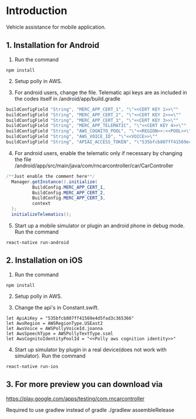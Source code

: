 # Introduction
Vehicle assistance for mobile application.

## 1. Installation for Android

1. Run the command

```
npm install
```

2. Setup polly in AWS.

3. For android users, change the file. Telematic api keys are as included in the codes itself in /android/app/build.gradle

```javascript
buildConfigField "String", "MERC_APP_CERT_1", "\"<<CERT KEY 1>>\""
buildConfigField "String", "MERC_APP_CERT_2", "\"<<CERT KEY 2>>=\""
buildConfigField "String", "MERC_APP_CERT_3", "\"<<CERT KEY 3>>\""
buildConfigField "String", "MERC_APP_TELEMATIC", "\"<<CERT KEY 4>>\""
buildConfigField "String", "AWS_COGNITO_POOL", "\"<<REGION>>:<<POOL>>\""
buildConfigField "String", "AWS_VOICE_ID", "\"<<VOICE>>\""
buildConfigField "String", "APIAI_ACCESS_TOKEN", "\"535bfcb807ff41569e4d5fad3c365366\""
```

4. For android users, enable the telematic only if necessary by changing the file /android/app/src/main/java/com/rncarcontroller/car/CarController

```java
/**Just enable the comment here**/
  Manager.getInstance().initialize(
          BuildConfig.MERC_APP_CERT_1,
          BuildConfig.MERC_APP_CERT_2,
          BuildConfig.MERC_APP_CERT_3,
          context
  );
  initializeTelematics();
```

5. Start up a mobile simulator or plugin an android phone in debug mode. Run the command
```
react-native run-android
```

## 2. Installation on iOS

1. Run the command

```
npm install
```

2. Setup polly in AWS.

3. Change the api's in Constant.swift.
```
let ApiAiKey = "535bfcb807ff41569e4d5fad3c365366"
let AwsRegion = AWSRegionType.USEast2
let AwsVoice = AWSPollyVoiceId.joanna
let AwsSpeechType = AWSPollyTextType.ssml
let AwsCognitoIdentityPoolId = "<<Polly aws cognition identity>>"
```

4. Start up simulator by plugin in a real device(does not work with simulator). Run the command
```
react-native run-ios
```

## 3. For more preview you can download via
https://play.google.com/apps/testing/com.rncarcontroller



Required to use gradlew instead of gradle
  ./gradlew assembleRelease
